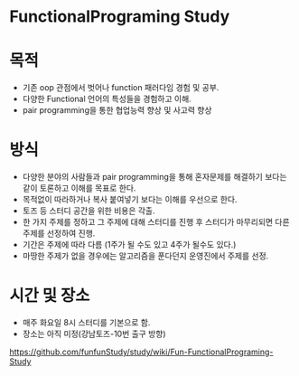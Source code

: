 # FunctionalPrograming Study
# 목적
* 기존 oop 관점에서 벗어나 function 패러다임 경험 및 공부.
* 다양한 Functional 언어의 특성들을 경험하고 이해.
* pair programming을 통한 협업능력 향상 및 사고력 향상
 
# 방식
* 다양한 분야의 사람들과 pair programming을 통해 혼자문제를 해결하기 보다는 같이 토론하고 이해를 목표로 한다.
* 목적없이 따라하거나 복사 붙여넣기 보다는 이해를 우선으로 한다.
* 토즈 등 스터디 공간을 위한 비용은 각출.
* 한 가지 주제를 정하고 그 주제에 대해 스터디를 진행 후 스터디가 마무리되면 다른 주제를 선정하여 진행.
 * 기간은 주제에 따라 다름 (1주가 될 수도 있고 4주가 될수도 있다.)
 * 마땅한 주제가 없을 경우에는 알고리즘을 푼다던지 운영진에서 주제를 선정.

# 시간 및 장소
* 매주 화요일 8시 스터디를 기본으로 함.
* 장소는 아직 미정(강남토즈-10번 출구 방향)



https://github.com/funfunStudy/study/wiki/Fun-FunctionalPrograming-Study
